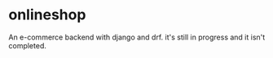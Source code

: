 # onlineshop
An e-commerce backend with django and drf.
it's still in progress and it isn't completed.
